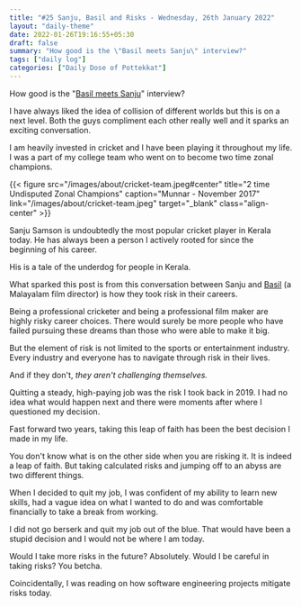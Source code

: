 ```yaml
---
title: "#25 Sanju, Basil and Risks - Wednesday, 26th January 2022"
layout: "daily-theme"
date: 2022-01-26T19:16:55+05:30
draft: false
summary: "How good is the \"Basil meets Sanju\" interview?"
tags: ["daily log"]
categories: ["Daily Dose of Pottekkat"]
---
```


How good is the "[Basil meets Sanju](https://youtu.be/r3y6VLsqpYw)" interview?

I have always liked the idea of collision of different worlds but this is on a next level. Both the guys compliment each other really well and it sparks an exciting conversation.

I am heavily invested in cricket and I have been playing it throughout my life. I was a part of my college team who went on to become two time zonal champions.

{{< figure src="/images/about/cricket-team.jpeg#center" title="2 time Undisputed Zonal Champions" caption="Munnar - November 2017" link="/images/about/cricket-team.jpeg" target="_blank" class="align-center" >}}

Sanju Samson is undoubtedly the most popular cricket player in Kerala today. He has always been a person I actively rooted for since the beginning of his career.

His is a tale of the underdog for people in Kerala.

What sparked this post is from this conversation between Sanju and [Basil](https://en.wikipedia.org/wiki/Basil_Joseph) (a Malayalam film director) is how they took risk in their careers.

Being a professional cricketer and being a professional film maker are highly risky career choices. There would surely be more people who have failed pursuing these dreams than those who were able to make it big.

But the element of risk is not limited to the sports or entertainment industry. Every industry and everyone has to navigate through risk in their lives.

And if they don't, _they aren't challenging themselves._

Quitting a steady, high-paying job was the risk I took back in 2019. I had no idea what would happen next and there were moments after where I questioned my decision.

Fast forward two years, taking this leap of faith has been the best decision I made in my life.

You don't know what is on the other side when you are risking it. It is indeed a leap of faith. But taking calculated risks and jumping off to an abyss are two different things.

When I decided to quit my job, I was confident of my ability to learn new skills, had a vague idea on what I wanted to do and was comfortable financially to take a break from working.

I did not go berserk and quit my job out of the blue. That would have been a stupid decision and I would not be where I am today.

Would I take more risks in the future? Absolutely. Would I be careful in taking risks? You betcha.

Coincidentally, I was reading on how software engineering projects mitigate risks today.
